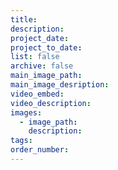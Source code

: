 ```yaml
---
title:
description:
project_date:
project_to_date:
list: false
archive: false
main_image_path:
main_image_desription:
video_embed:
video_description:
images:
  - image_path:
    description:
tags:
order_number:
---
```

